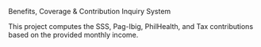 <bold> Benefits, Coverage & Contribution Inquiry System <bold/>

This project computes the SSS, Pag-Ibig, PhilHealth, and Tax contributions based on the provided monthly income.
